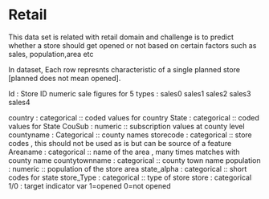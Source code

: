 # Retail

This data set is related with retail domain and challenge is to predict whether a store should get opened or not based on certain factors such as sales, population,area etc


In dataset,
Each row represnts characteristic of a single planned store [planned does not mean opened].

Id : Store ID 
numeric sale figures for 5 types :
sales0
sales1
sales2
sales3
sales4

country : categorical :: coded values for country 
State : categorical :: coded values for State
CouSub : numeric :: subscription values at county level
countyname : Categorical :: county names
storecode : categorical :: store codes , this should not be used as is but can be source of a feature
Areaname : categorical :: name of the area , many times matches with county name
countytownname : categorical :: county town name
population : numeric :: population of the store area
state_alpha : categorical :: short codes for state
store_Type : categorical :: type of store 
store : categorical 1/0 : target indicator var 1=opened 0=not opened 
